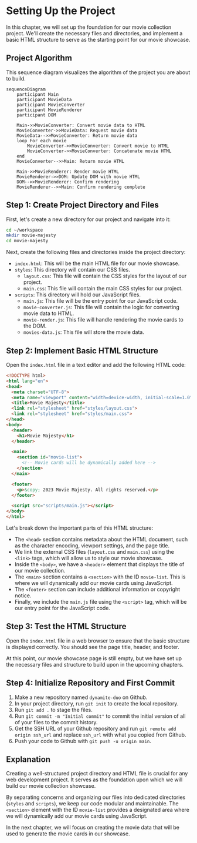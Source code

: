 # Setting Up the Project

In this chapter, we will set up the foundation for our movie collection project. We'll create the necessary files and directories, and implement a basic HTML structure to serve as the starting point for our movie showcase.

## Project Algorithm

This sequence diagram visualizes the algorithm of the project you are about to build.

```mermaid
sequenceDiagram
    participant Main
    participant MovieData
    participant MovieConverter
    participant MovieRenderer
    participant DOM

    Main->>MovieConverter: Convert movie data to HTML
    MovieConverter->>MovieData: Request movie data
    MovieData-->>MovieConverter: Return movie data
    loop For each movie
        MovieConverter->>MovieConverter: Convert movie to HTML
        MovieConverter->>MovieConverter: Concatenate movie HTML
    end
    MovieConverter-->>Main: Return movie HTML

    Main->>MovieRenderer: Render movie HTML
    MovieRenderer->>DOM: Update DOM with movie HTML
    DOM-->>MovieRenderer: Confirm rendering
    MovieRenderer-->>Main: Confirm rendering complete
```


## Step 1: Create Project Directory and Files

First, let's create a new directory for our project and navigate into it:

```bash
cd ~/workspace
mkdir movie-majesty
cd movie-majesty
```

Next, create the following files and directories inside the project directory:

- `index.html`: This will be the main HTML file for our movie showcase.
- `styles`: This directory will contain our CSS files.
  - `layout.css`: This file will contain the CSS styles for the layout of our project.
  - `main.css`: This file will contain the main CSS styles for our project.
- `scripts`: This directory will hold our JavaScript files.
  - `main.js`: This file will be the entry point for our JavaScript code.
  - `movie-converter.js`: This file will contain the logic for converting movie data to HTML.
  - `movie-render.js`: This file will handle rendering the movie cards to the DOM.
  - `movies-data.js`: This file will store the movie data.

## Step 2: Implement Basic HTML Structure

Open the `index.html` file in a text editor and add the following HTML code:

```html
<!DOCTYPE html>
<html lang="en">
<head>
  <meta charset="UTF-8">
  <meta name="viewport" content="width=device-width, initial-scale=1.0">
  <title>Movie Majesty</title>
  <link rel="stylesheet" href="styles/layout.css">
  <link rel="stylesheet" href="styles/main.css">
</head>
<body>
  <header>
    <h1>Movie Majesty</h1>
  </header>

  <main>
    <section id="movie-list">
      <!-- Movie cards will be dynamically added here -->
    </section>
  </main>

  <footer>
    <p>&copy; 2023 Movie Majesty. All rights reserved.</p>
  </footer>

  <script src="scripts/main.js"></script>
</body>
</html>
```

Let's break down the important parts of this HTML structure:

- The `<head>` section contains metadata about the HTML document, such as the character encoding, viewport settings, and the page title.
- We link the external CSS files (`layout.css` and `main.css`) using the `<link>` tags, which will allow us to style our movie showcase.
- Inside the `<body>`, we have a `<header>` element that displays the title of our movie collection.
- The `<main>` section contains a `<section>` with the ID `movie-list`. This is where we will dynamically add our movie cards using JavaScript.
- The `<footer>` section can include additional information or copyright notice.
- Finally, we include the `main.js` file using the `<script>` tag, which will be our entry point for the JavaScript code.

## Step 3: Test the HTML Structure

Open the `index.html` file in a web browser to ensure that the basic structure is displayed correctly. You should see the page title, header, and footer.

At this point, our movie showcase page is still empty, but we have set up the necessary files and structure to build upon in the upcoming chapters.

## Step 4: Initialize Repository and First Commit

1. Make a new repository named `dynamite-duo` on Github.
2. In your project directory, run `git init` to create the local repository.
3. Run `git add .` to stage the files.
4. Run `git commit -m "Initial commit"` to commit the initial version of all of your files to the commit history.
5. Get the SSH URL of your Github repository and run `git remote add origin ssh_url` and replace `ssh_url` with what you copied from Github.
6. Push your code to Github with `git push -u origin main`.



## Explanation

Creating a well-structured project directory and HTML file is crucial for any web development project. It serves as the foundation upon which we will build our movie collection showcase.

By separating concerns and organizing our files into dedicated directories (`styles` and `scripts`), we keep our code modular and maintainable. The `<section>` element with the ID `movie-list` provides a designated area where we will dynamically add our movie cards using JavaScript.

In the next chapter, we will focus on creating the movie data that will be used to generate the movie cards in our showcase.